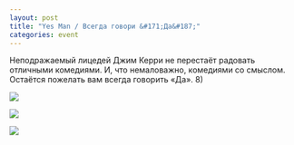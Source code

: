 ```yaml
---
layout: post
title: "Yes Man / Всегда говори &#171;Да&#187;"
categories: event
---
```

Неподражаемый лицедей Джим Керри не перестаёт радовать отличными комедиями. И, что немаловажно, комедиями со смыслом. Остаётся пожелать вам всегда говорить «Да». 8)

![](https://pics.livejournal.com/quillcraft/pic/0009yq4s)

![](https://pics.livejournal.com/quillcraft/pic/0009z87k)

![](https://pics.livejournal.com/quillcraft/pic/000a0b2q)
